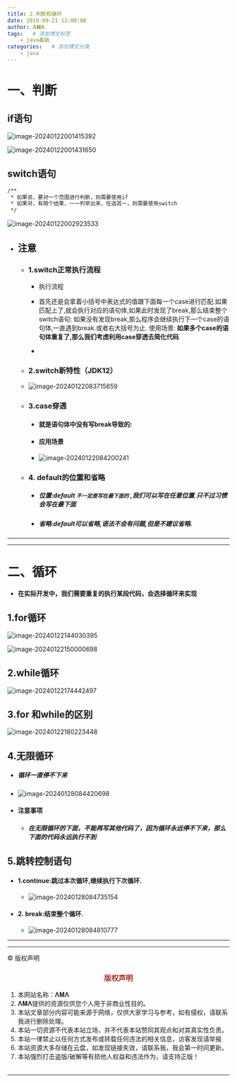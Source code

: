 ```yaml
---
title: 2.判断和循环
date: 2019-09-21 12:00:00
author: 𝚲𝚳𝚲
tags:   # 添加博文标签
	- java基础
categories:   # 添加博文分类
	- java
---
```


# 一、判断

## if语句

![image-20240122001415392](https://gitee.com/lmlpla/blogimages/raw/master/imgs/202401220014395.png)

![image-20240122001431650](https://gitee.com/lmlpla/blogimages/raw/master/imgs/202401220014729.png)

## switch语句

```txt
/**
 * 如果说，要对一个范围进行判断，则需要使用if
 * 如果对，有限个结果，一一列举出来，任选其一，则需要使用switch
 */
```

![image-20240122002923533](https://gitee.com/lmlpla/blogimages/raw/master/imgs/202401220029334.png)



- ## 注意

  - ###  1.switch正常执行流程

    - 执行流程

    - 首先还是会拿着小括号中表达式的值跟下面每一个case进行匹配.如果匹配上了,就会执行对应的语句体,如果此时发现了break,那么结束整个switch语句:
      如果没有发现break,那么程序会继续执行下一个case的语句体,一直遇到break.或者右大括号为止.
      使用场景:
      **如果多个case的语句体重复了,那么我们考虑利用case穿透去简化代码**
    - 

  -  ### 2.switch新特性（JDK12）

    - ![image-20240122083715659](https://gitee.com/lmlpla/blogimages/raw/master/imgs/202401220837990.png)

  - ### 3.case穿透

    - #### 就是语句体中没有写break导致的:

    - #### 应用场景

    - ![image-20240122084200241](https://gitee.com/lmlpla/blogimages/raw/master/imgs/202401220842546.png)

  - ### 4. default的位置和省略

    - ##### 位置:default ``不一定是写在最下面的`` ,我们可以写在任意位置.只不过习惯会写在最下面

    - ##### 省略:default可以省略,语法不会有问题,但是不建议省略.

    

---

---

# 二、循环

- #### 在实际开发中，我们需要重复的执行某段代码，会选择循环来实现

## 1.for循环

![image-20240122144030395](https://gitee.com/lmlpla/blogimages/raw/master/imgs/202401221441814.png)

![image-20240122150000698](https://gitee.com/lmlpla/blogimages/raw/master/imgs/202401221500184.png)

## 2.while循环

![image-20240122174442497](https://gitee.com/lmlpla/blogimages/raw/master/imgs/202401221744076.png)

## 3.for 和while的区别

![image-20240122180223448](https://gitee.com/lmlpla/blogimages/raw/master/imgs/202401221802008.png)

##  4.无限循环

- #####  循环一直停不下来

- ![image-20240128084420698](https://gitee.com/lmlpla/blogimages/raw/master/imgs/202401280844140.png)

- #### 注意事项

  - ##### 在无限循环的下面，不能再写其他代码了，因为循环永远停不下来，那么下面的代码永远执行不到

## 5.跳转控制语句

- #### 1.continue:跳过本次循环,继续执行下次循环.

  - ![image-20240128084735154](https://gitee.com/lmlpla/blogimages/raw/master/imgs/202401280847565.png)

- #### 2. break:结束整个循环.

  - ![image-20240128084810777](https://gitee.com/lmlpla/blogimages/raw/master/imgs/202401280848825.png)

---


----

© 版权声明

<escape>

<div>
    <h3 align="center"  style="color: brown;" >版权声明</h3>
    <table>
   		<tr>
    		<ol>
				<li>本网站名称：𝚲𝚳𝚲</li>
				<li>𝚲𝚳𝚲提供的资源仅供您个人用于非商业性目的。</li>
				<li>本站文章部分内容可能来源于网络，仅供大家学习与参考，如有侵权，请联系我进行删除处理。</li>
				<li>本站一切资源不代表本站立场，并不代表本站赞同其观点和对其真实性负责。</li>
        		<li>本站一律禁止以任何方式发布或转载任何违法的相关信息，访客发现请举报</li> 
        		<li>本站资源大多存储在云盘，如发现链接失效，请联系我，我会第一时间更新。</li>
        		<li>本站强烈打击盗版/破解等有损他人权益和违法作为，请支持正版！</li>  
			</ol>
		</tr>
	</table>
</div>





</escape>

----



